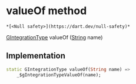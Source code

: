 


# valueOf method




    *[<Null safety>](https://dart.dev/null-safety)*




[GIntegrationType](../../third_party_yonomi_graphql_schema_schema.docs.schema.gql/GIntegrationType-class.md) valueOf
([String](https://api.flutter.dev/flutter/dart-core/String-class.html) name)








## Implementation

```dart
static GIntegrationType valueOf(String name) =>
    _$gIntegrationTypeValueOf(name);
```







